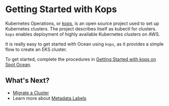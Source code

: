 # Getting Started with Kops

Kubernetes Operations, or [kops](https://github.com/kubernetes/kops), is an open source project used to set up Kubernetes clusters. The project describes itself as kubectl for clusters. `kops` enables deployment of highly available Kubernetes clusters on AWS.

It is really easy to get started with Ocean using `kops`, as it provides a simple flow to create an EKS cluster.

To get started, complete the procedures in [Getting Started with kops on Spot Ocean](https://kops.sigs.k8s.io/getting_started/spot-ocean/).

## What's Next?

- [Migrate a Cluster](ocean/tools-and-integrations/kops/migrate-cluster.md)
- Learn more about [Metadata Labels](ocean/tools-and-integrations/kops/metadata-labels.md)
